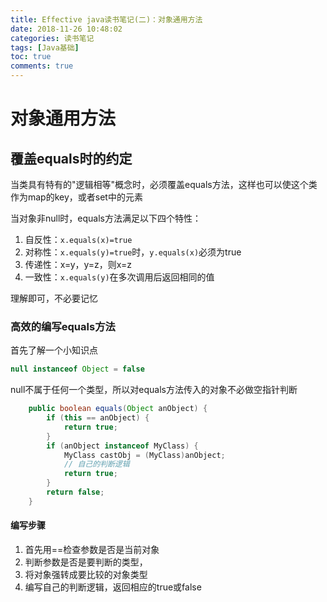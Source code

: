```yaml
---
title: Effective java读书笔记(二)：对象通用方法
date: 2018-11-26 10:48:02
categories: 读书笔记
tags: [Java基础]
toc: true
comments: true
---
```


# 对象通用方法

## 覆盖equals时的约定

当类具有特有的"逻辑相等"概念时，必须覆盖equals方法，这样也可以使这个类作为map的key，或者set中的元素

当对象非null时，equals方法满足以下四个特性：

1. 自反性：`x.equals(x)=true`
2. 对称性：`x.equals(y)=true`时，`y.equals(x)`必须为true
3. 传递性：x=y，y=z，则x=z
4. 一致性：`x.equals(y)`在多次调用后返回相同的值

理解即可，不必要记忆

###         高效的编写equals方法

首先了解一个小知识点

```java
null instanceof Object = false
```

null不属于任何一个类型，所以对equals方法传入的对象不必做空指针判断

```java
    public boolean equals(Object anObject) {
        if (this == anObject) {
            return true;
        }
        if (anObject instanceof MyClass) {
            MyClass castObj = (MyClass)anObject;
        	// 自己的判断逻辑
            return true;
        }
        return false;
    }
```

#### 编写步骤

1. 首先用==检查参数是否是当前对象
2. 判断参数是否是要判断的类型，
3. 将对象强转成要比较的对象类型
4. 编写自己的判断逻辑，返回相应的true或false


